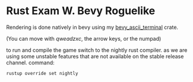 # Rust Exam W. Bevy Roguelike

Rendering is done natively in bevy using my [bevy_ascii_terminal](https://crates.io/crates/bevy_ascii_terminal/) crate.

(You can move with *qweadzxc*, the arrow keys, or the numpad)

to run and compile the game switch to the nightly rust compiler. as we are using some unstable features that are not available on the stable release channel.
command: 
```bash
rustup override set nightly
```